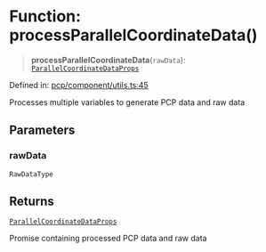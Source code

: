 # Function: processParallelCoordinateData()

> **processParallelCoordinateData**(`rawData`): [`ParallelCoordinateDataProps`](../type-aliases/ParallelCoordinateDataProps.md)

Defined in: [pcp/component/utils.ts:45](https://github.com/GeoDaCenter/openassistant/blob/a5eebdb32e6bf1b6b4eedf634485568edcefaa57/packages/echarts/src/pcp/component/utils.ts#L45)

Processes multiple variables to generate PCP data and raw data

## Parameters

### rawData

`RawDataType`

## Returns

[`ParallelCoordinateDataProps`](../type-aliases/ParallelCoordinateDataProps.md)

Promise containing processed PCP data and raw data
